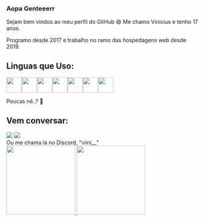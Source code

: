 ### Aopa Genteeerr

Sejam bem vindos ao meu perfil do GitHub 😄
Me chamo Vinicius e tenho 17 anos. 

Programo desde 2017 e trabalho no ramo das hospedagens web desde 2019.

## Linguas que Uso:

<img src="https://cdn.jsdelivr.net/gh/devicons/devicon/icons/typescript/typescript-original.svg" width="40" height="40"/><img src="https://cdn.jsdelivr.net/gh/devicons/devicon/icons/php/php-plain.svg" width="40" height="40"/><img src="https://cdn.jsdelivr.net/gh/devicons/devicon/icons/mysql/mysql-original-wordmark.svg" width="40" height="40"/><img src="https://cdn.jsdelivr.net/gh/devicons/devicon/icons/html5/html5-plain-wordmark.svg" width="40" height="40"/><img src="https://cdn.jsdelivr.net/gh/devicons/devicon/icons/css3/css3-plain-wordmark.svg" width="40" height="40"/><img src="https://cdn.jsdelivr.net/gh/devicons/devicon/icons/javascript/javascript-plain.svg" width="40" height="40"/><img src="https://cdn.jsdelivr.net/gh/devicons/devicon/icons/linux/linux-original.svg" width="40" height="40"/>

Poucas né..? 🤔
        

## Vem conversar:

<div>
<a href="https://instagram.com/dexteryboy" target="_blank"><img loading="lazy" src="https://img.shields.io/badge/-Instagram-%23E4405F?style=for-the-badge&logo=instagram&logoColor=white" target="_blank"></a>
<a href="https://www.twitch.tv/dexteryboy" target="_blank"><img loading="lazy" src="https://img.shields.io/badge/Twitch-9146FF?style=for-the-badge&logo=twitch&logoColor=white" target="_blank"></a>
</div>
Ou me chama lá no Discord, "viini__"

<div>
<a href="https://github.com/DexteryBoy">
<img loading="lazy" height="180em" src="https://github-readme-stats.vercel.app/api/top-langs/?username=DexteryBoy&layout=compact&langs_count=7&theme=dracula"/>
<img loading="lazy" height="180em" src="https://github-readme-stats.vercel.app/api?username=DexteryBoy&show_icons=true&theme=dracula&include_all_commits=true&count_private=true"/>
</div>
